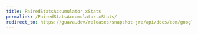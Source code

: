 ```yaml
---
title: PairedStatsAccumulator.xStats
permalink: /PairedStatsAccumulator.xStats/
redirect_to: https://guava.dev/releases/snapshot-jre/api/docs/com/google/common/math/PairedStatsAccumulator.html#xStats--
---
```

